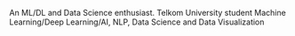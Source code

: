 An ML/DL and Data Science enthusiast. 
Telkom University student
Machine Learning/Deep Learning/AI, NLP, Data Science and Data Visualization


